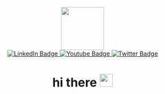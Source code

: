 <div id="header" align="center">
  <img src="https://media.giphy.com/media/l0O9xHlnQ65IWebZu/giphy.gif" width="100"/>
  <div id="badges">
    <a href="https://www.linkedin.com/in/chung-kao/">
      <img src="https://img.shields.io/badge/LinkedIn-blue?style=for-the-badge&logo=linkedin&logoColor=white" alt="LinkedIn Badge"/>
    </a>
    <a href="https://www.youtube.com/watch?v=T-rC9rWZMoI&list=WL&index=5&t=133s">
      <img src="https://img.shields.io/badge/YouTube-red?style=for-the-badge&logo=youtube&logoColor=white" alt="Youtube Badge"/>
    </a>
    <a href="your-twitter-URL">
      <img src="https://img.shields.io/badge/Portfolio-violet?style=for-the-badge&logo=github&logoColor=white" alt="Twitter Badge"/>
    </a>
  </div>
  <img src="https://komarev.com/ghpvc/?username=Sanlung&style=flat-square&color=blue" alt=""/>
  <h1>
    hi there
    <img src="https://media.giphy.com/media/hvRJCLFzcasrR4ia7z/giphy.gif" width="30px"/>
  </h1>
</div>


